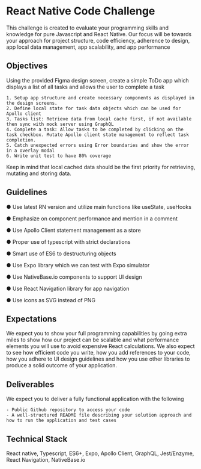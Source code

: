 # React Native Code Challenge
This challenge is created to evaluate your programming skills and knowledge for pure Javascript and React Native. Our focus will be towards your approach for project structure, code efficiency, adherence to design, app local data management, app scalability, and app performance

## Objectives
  Using the provided Figma design screen, create a simple ToDo app which displays a list of all tasks and allows the user to complete a task

    1. Setup app structure and create necessary components as displayed in the design screens.
    2. Define local state for task data objects which can be used for Apollo client
    3. Tasks list: Retrieve data from local cache first, if not available then sync with mock server using GraphQL
    4. Complete a task: Allow tasks to be completed by clicking on the task checkbox. Mutate Apollo client state management to reflect task completion.
    5. Catch unexpected errors using Error boundaries and show the error in a overlay modal
    6. Write unit test to have 80% coverage
  Keep in mind that local cached data should be the first priority for retrieving, mutating and storing data.

## Guidelines
  ● Use latest RN version and utilize main functions like useState, useHooks
  
  ● Emphasize on component performance and mention in a comment
  
  ● Use Apollo Client statement management as a store
  
  ● Proper use of typescript with strict declarations
  
  ● Smart use of ES6 to destructuring objects
  
  ● Use Expo library which we can test with Expo simulator
  
  ● Use NativeBase.io components to support UI design
  
  ● Use React Navigation library for app navigation
  
  ● Use icons as SVG instead of PNG  
  
## Expectations

  We expect you to show your full programming capabilities by going extra miles to show how our project can be scalable and what performance elements you will use 
  to avoid expensive React calculations. We also expect to see how efficient code you write, how you add references to your code, how you adhere to UI design         guidelines and how you use other libraries to produce a solid outcome of your application.


## Deliverables
  We expect you to deliver a fully functional application with the following
  
    - Public Github repository to access your code
    - A well-structured README file describing your solution approach and how to run the application and test cases
    
## Technical Stack
React native, Typescript, ES6+, Expo, Apollo Client, GraphQL, Jest/Enzyme, React Navigation, NativeBase.io
